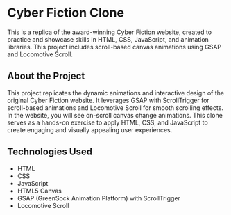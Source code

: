 # Cyber Fiction Clone

This is a replica of the award-winning Cyber Fiction website, created to practice and showcase skills in HTML, CSS, JavaScript, and animation libraries. This project includes scroll-based canvas animations using GSAP and Locomotive Scroll.

## About the Project

This project replicates the dynamic animations and interactive design of the original Cyber Fiction website. It leverages GSAP with ScrollTrigger for scroll-based animations and Locomotive Scroll for smooth scrolling effects. In the website, you will see on-scroll canvas change animations. This clone serves as a hands-on exercise to apply HTML, CSS, and JavaScript to create engaging and visually appealing user experiences.

## Technologies Used

- HTML
- CSS
- JavaScript
- HTML5 Canvas
- GSAP (GreenSock Animation Platform) with ScrollTrigger
- Locomotive Scroll
